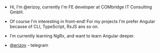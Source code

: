 - Hi, I’m @erizoy, currently I'm FE developer at COMbridge IT Consulting GmbH.
- Of course I'm interesting in front-end! For my projects I'm prefer Angular because of CLI, TypeScript, RxJS ans so on.
- I’m currently learning NgRx, and want to learn Angular deeper.

- [@erizoy](https://telegram.me/erizoy) - telegram

